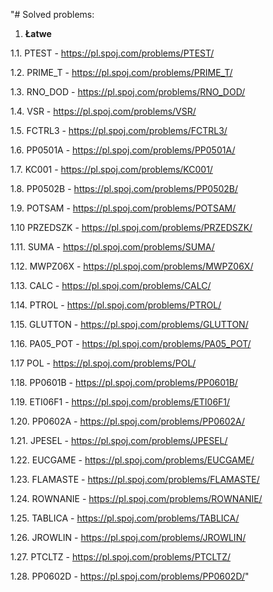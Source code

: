 "# Solved problems: 
1. **Łatwe**

1.1. PTEST - https://pl.spoj.com/problems/PTEST/

1.2. PRIME_T - https://pl.spoj.com/problems/PRIME_T/

1.3. RNO_DOD - https://pl.spoj.com/problems/RNO_DOD/

1.4. VSR - https://pl.spoj.com/problems/VSR/

1.5. FCTRL3 - https://pl.spoj.com/problems/FCTRL3/

1.6. PP0501A - https://pl.spoj.com/problems/PP0501A/

1.7. KC001 - https://pl.spoj.com/problems/KC001/

1.8. PP0502B - https://pl.spoj.com/problems/PP0502B/

1.9. POTSAM - https://pl.spoj.com/problems/POTSAM/

1.10 PRZEDSZK - https://pl.spoj.com/problems/PRZEDSZK/

1.11. SUMA - https://pl.spoj.com/problems/SUMA/

1.12. MWPZ06X - https://pl.spoj.com/problems/MWPZ06X/

1.13. CALC - https://pl.spoj.com/problems/CALC/

1.14. PTROL - https://pl.spoj.com/problems/PTROL/

1.15. GLUTTON - https://pl.spoj.com/problems/GLUTTON/

1.16. PA05_POT - https://pl.spoj.com/problems/PA05_POT/

1.17 POL - https://pl.spoj.com/problems/POL/

1.18. PP0601B - https://pl.spoj.com/problems/PP0601B/

1.19. ETI06F1 - https://pl.spoj.com/problems/ETI06F1/

1.20. PP0602A - https://pl.spoj.com/problems/PP0602A/

1.21. JPESEL - https://pl.spoj.com/problems/JPESEL/

1.22. EUCGAME - https://pl.spoj.com/problems/EUCGAME/

1.23. FLAMASTE - https://pl.spoj.com/problems/FLAMASTE/

1.24. ROWNANIE - https://pl.spoj.com/problems/ROWNANIE/

1.25. TABLICA - https://pl.spoj.com/problems/TABLICA/

1.26. JROWLIN - https://pl.spoj.com/problems/JROWLIN/

1.27. PTCLTZ - https://pl.spoj.com/problems/PTCLTZ/

1.28. PP0602D - https://pl.spoj.com/problems/PP0602D/" 

